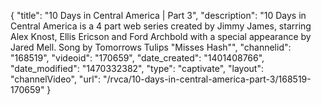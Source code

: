 {
    "title": "10 Days in Central America | Part 3",
    "description": "10 Days in Central America is a 4 part web series created by Jimmy James, starring Alex Knost, Ellis Ericson and Ford Archbold with a special appearance by Jared Mell. Song by Tomorrows Tulips \"Misses Hash\"",
    "channelid": "168519",
    "videoid": "170659",
    "date_created": "1401408766",
    "date_modified": "1470332382",
    "type": "captivate",
    "layout": "channelVideo",
    "url": "\/rvca\/10-days-in-central-america-part-3\/168519-170659"
}